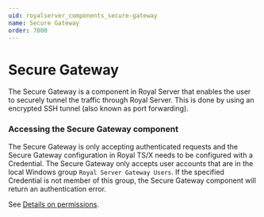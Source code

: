 ```yaml
---
uid: royalserver_components_secure-gateway
name: Secure Gateway
order: 7000
---
```


# Secure Gateway

The Secure Gateway is a component in Royal Server that enables the user to securely tunnel the traffic through Royal Server. This is done by using an encrypted SSH tunnel (also known as port forwarding).

### Accessing the Secure Gateway component

The Secure Gateway is only accepting authenticated requests and the Secure Gateway configuration in Royal TS/X needs to be configured with a Credential. The Secure Gateway only accepts user accounts that are in the local Windows group `Royal Server Gateway Users`. If the specified Credential is not member of this group, the Secure Gateway component will return an authentication error.

See [Details on permissions](../../general/permissions.md).
